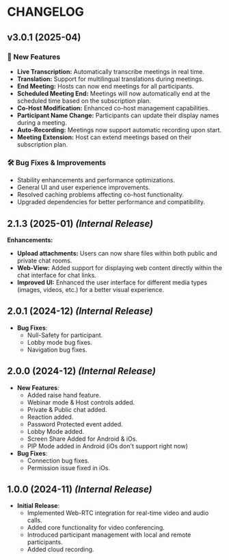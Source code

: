 # CHANGELOG

## v3.0.1 (2025-04)

### 🚀 New Features
- **Live Transcription:** Automatically transcribe meetings in real time.
- **Translation:** Support for multilingual translations during meetings.
- **End Meeting:** Hosts can now end meetings for all participants.
- **Scheduled Meeting End:** Meetings will now automatically end at the scheduled time based on the subscription plan.
- **Co-Host Modification:** Enhanced co-host management capabilities.
- **Participant Name Change:** Participants can update their display names during a meeting.
- **Auto-Recording:** Meetings now support automatic recording upon start.
- **Meeting Extension:** Host can extend meetings based on their subscription plan.

### 🛠 Bug Fixes & Improvements
- Stability enhancements and performance optimizations.
- General UI and user experience improvements.
- Resolved caching problems affecting co-host functionality.
- Upgraded dependencies for better performance and compatibility.


## 2.1.3 (2025-01) _(Internal Release)_

**Enhancements:**

* **Upload attachments:** Users can now share files within both public and private chat rooms.
* **Web-View:** Added support for displaying web content directly within the chat interface for chat links.
* **Improved UI:** Enhanced the user interface for different media types (images, videos, etc.) for a better visual experience.

## 2.0.1 (2024-12) _(Internal Release)_

- **Bug Fixes**:
  - Null-Safety for participant.
  - Lobby mode bug fixes.
  - Navigation bug fixes.

## 2.0.0 (2024-12) _(Internal Release)_

- **New Features**:
  - Added raise hand feature.
  - Webinar mode & Host controls added.
  - Private & Public chat added.
  - Reaction added.
  - Password Protected event added.
  - Lobby Mode added.
  - Screen Share Added for Android & iOs.
  - PIP Mode added in Android (iOs don't support right now)
- **Bug Fixes**:
  - Connection bug fixes.
  - Permission issue fixed in iOs.

## 1.0.0 (2024-11) _(Internal Release)_

- **Initial Release**:
  - Implemented Web-RTC integration for real-time video and audio calls.
  - Added core functionality for video conferencing.
  - Introduced participant management with local and remote participants.
  - Added cloud recording.